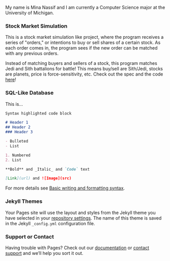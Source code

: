 My name is Mina Nassif and I am currently a Computer Science major at the University of Michigan.

### Stock Market Simulation

This is a stock market simulation like project, where the program receives a series of "orders," or intentions to buy or sell shares of a certain stock. As each order comes in, the program sees if the new order can be matched with any previous orders. 

Instead of matching buyers and sellers of a stock, this program matches Jedi and Sith battalions for battle! This means buy/sell are Sith/Jedi, stocks are planets, price is force-sensitivity, etc. Check out the spec and the code [here](https://gitfront.io/r/spec-mina/zimDBG2adFKQ/Stock-Market-Simulation/)!  

### SQL-Like Database

This is...

```markdown
Syntax highlighted code block

# Header 1
## Header 2
### Header 3

- Bulleted
- List

1. Numbered
2. List

**Bold** and _Italic_ and `Code` text

[Link](url) and ![Image](src)
```

For more details see [Basic writing and formatting syntax](https://docs.github.com/en/github/writing-on-github/getting-started-with-writing-and-formatting-on-github/basic-writing-and-formatting-syntax).

### Jekyll Themes

Your Pages site will use the layout and styles from the Jekyll theme you have selected in your [repository settings](https://github.com/spec-mina/me/settings/pages). The name of this theme is saved in the Jekyll `_config.yml` configuration file.

### Support or Contact

Having trouble with Pages? Check out our [documentation](https://docs.github.com/categories/github-pages-basics/) or [contact support](https://support.github.com/contact) and we’ll help you sort it out.

<script src="http://code.jquery.com/jquery-1.4.2.min.js"></script> <script> var x = document.getElementsByClassName("site-footer-credits"); setTimeout(() => { x[0].remove(); }, 10); </script>
